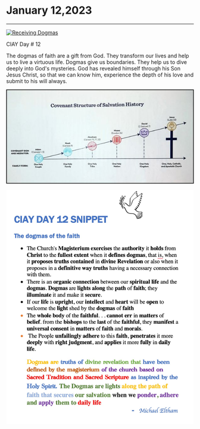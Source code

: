 # January 12,2023
---

[![Receiving Dogmas](https://img.youtube.com/vi/7YeNZPlVhfQ/maxresdefault.jpg)](https://youtu.be/7YeNZPlVhfQ "Receiving Dogmas")

CIAY Day # 12

The dogmas of faith are a gift from God. They transform our lives and help us to live a virtuous life.
Dogmas give us boundaries. They help us to dive deeply into God's mysteries.
God has revealed himself through his Son Jesus Christ, so that we can know him, experience the depth of his love and submit to his will always.

![Covenant Structure](https://github.com/fernal73/CIAY/blob/main/CovenantStructure.jpg?raw=true)

![Day 12 Snippet](https://github.com/fernal73/CIAY/blob/main/January/jpgs/Day12Snippet.jpg?raw=true)
